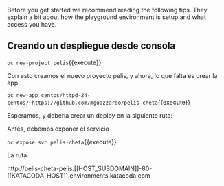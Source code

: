 Before you get started we recommend reading the following tips. They explain
a bit about how the playground environment is setup and what access you have.


## Creando un despliegue desde consola

``oc new-project pelis``{{execute}}

Con esto creamos el nuevo proyecto pelis, y ahora, lo que falta es crear la app.

``oc new-app centos/httpd-24-centos7~https://github.com/mguazzardo/pelis-cheta``{{execute}}



Esperamos, y deberia crear un deploy en la siguiente ruta:

Antes, debemos exponer el servicio

``oc expose svc pelis-cheta``{{execute}}

La ruta

http://pelis-cheta-pelis.[[HOST_SUBDOMAIN]]-80-[[KATACODA_HOST]].environments.katacoda.com

